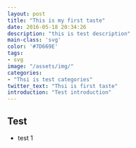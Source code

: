 ```yaml
---
layout: post
title: "This is my first taste"
date: 2016-05-18 20:34:26
description: "this is test description"
main-class: 'svg'
color: '#7D669E'
tags:
- svg
image: "/assets/img/"
categories:
- "Thsi is test categories"
twitter_text: "Thsi is first taste"
introduction: "Test introduction"
---
```


## Test

* test 1
